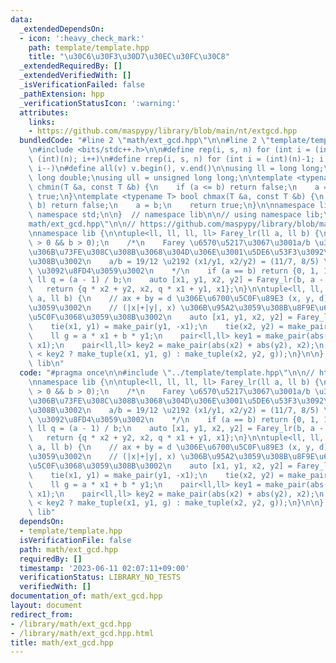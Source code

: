 ```yaml
---
data:
  _extendedDependsOn:
  - icon: ':heavy_check_mark:'
    path: template/template.hpp
    title: "\u30C6\u30F3\u30D7\u30EC\u30FC\u30C8"
  _extendedRequiredBy: []
  _extendedVerifiedWith: []
  _isVerificationFailed: false
  _pathExtension: hpp
  _verificationStatusIcon: ':warning:'
  attributes:
    links:
    - https://github.com/maspypy/library/blob/main/nt/extgcd.hpp
  bundledCode: "#line 2 \"math/ext_gcd.hpp\"\n\n#line 2 \"template/template.hpp\"\n\
    \n#include <bits/stdc++.h>\n\n#define rep(i, s, n) for (int i = (int)(s); i <\
    \ (int)(n); i++)\n#define rrep(i, s, n) for (int i = (int)(n)-1; i >= (int)(s);\
    \ i--)\n#define all(v) v.begin(), v.end()\n\nusing ll = long long;\nusing ld =\
    \ long double;\nusing ull = unsigned long long;\n\ntemplate <typename T> bool\
    \ chmin(T &a, const T &b) {\n    if (a <= b) return false;\n    a = b;\n    return\
    \ true;\n}\ntemplate <typename T> bool chmax(T &a, const T &b) {\n    if (a >=\
    \ b) return false;\n    a = b;\n    return true;\n}\n\nnamespace lib {\n\nusing\
    \ namespace std;\n\n}  // namespace lib\n\n// using namespace lib;\n#line 4 \"\
    math/ext_gcd.hpp\"\n\n// https://github.com/maspypy/library/blob/main/nt/extgcd.hpp\n\
    \nnamespace lib {\n\ntuple<ll, ll, ll, ll> Farey_lr(ll a, ll b) {\n    assert(a\
    \ > 0 && b > 0);\n    /*\n    Farey \u6570\u5217\u3067\u3001a/b \u304C\u6700\u521D\
    \u306B\u73FE\u308C\u308B\u3068\u304D\u306E\u3001\u5DE6\u53F3\u3092\u6C42\u3081\
    \u308B\u3002\n    a/b = 19/12 \u2192 (x1/y1, x2/y2) = (11/7, 8/5) \u2192 (11,7,8,5)\
    \ \u3092\u8FD4\u3059\u3002\n    */\n    if (a == b) return {0, 1, 1, 0};\n   \
    \ ll q = (a - 1) / b;\n    auto [x1, y1, x2, y2] = Farey_lr(b, a - q * b);\n \
    \   return {q * x2 + y2, x2, q * x1 + y1, x1};\n}\n\ntuple<ll, ll, ll> extgcd(ll\
    \ a, ll b) {\n    // ax + by = d \u306E\u6700\u5C0F\u89E3 (x, y, d) \u3092\u8FD4\
    \u3059\u3002\n    // (|x|+|y|, x) \u306B\u95A2\u3059\u308B\u8F9E\u66F8\u9806\u6700\
    \u5C0F\u3068\u3059\u308B\u3002\n    auto [x1, y1, x2, y2] = Farey_lr(a, b);\n\
    \    tie(x1, y1) = make_pair(y1, -x1);\n    tie(x2, y2) = make_pair(-y2, x2);\n\
    \    ll g = a * x1 + b * y1;\n    pair<ll,ll> key1 = make_pair(abs(x1) + abs(y1),\
    \ x1);\n    pair<ll,ll> key2 = make_pair(abs(x2) + abs(y2), x2);\n    return (key1\
    \ < key2 ? make_tuple(x1, y1, g) : make_tuple(x2, y2, g));\n}\n\n}  // namespace\
    \ lib\n"
  code: "#pragma once\n\n#include \"../template/template.hpp\"\n\n// https://github.com/maspypy/library/blob/main/nt/extgcd.hpp\n\
    \nnamespace lib {\n\ntuple<ll, ll, ll, ll> Farey_lr(ll a, ll b) {\n    assert(a\
    \ > 0 && b > 0);\n    /*\n    Farey \u6570\u5217\u3067\u3001a/b \u304C\u6700\u521D\
    \u306B\u73FE\u308C\u308B\u3068\u304D\u306E\u3001\u5DE6\u53F3\u3092\u6C42\u3081\
    \u308B\u3002\n    a/b = 19/12 \u2192 (x1/y1, x2/y2) = (11/7, 8/5) \u2192 (11,7,8,5)\
    \ \u3092\u8FD4\u3059\u3002\n    */\n    if (a == b) return {0, 1, 1, 0};\n   \
    \ ll q = (a - 1) / b;\n    auto [x1, y1, x2, y2] = Farey_lr(b, a - q * b);\n \
    \   return {q * x2 + y2, x2, q * x1 + y1, x1};\n}\n\ntuple<ll, ll, ll> extgcd(ll\
    \ a, ll b) {\n    // ax + by = d \u306E\u6700\u5C0F\u89E3 (x, y, d) \u3092\u8FD4\
    \u3059\u3002\n    // (|x|+|y|, x) \u306B\u95A2\u3059\u308B\u8F9E\u66F8\u9806\u6700\
    \u5C0F\u3068\u3059\u308B\u3002\n    auto [x1, y1, x2, y2] = Farey_lr(a, b);\n\
    \    tie(x1, y1) = make_pair(y1, -x1);\n    tie(x2, y2) = make_pair(-y2, x2);\n\
    \    ll g = a * x1 + b * y1;\n    pair<ll,ll> key1 = make_pair(abs(x1) + abs(y1),\
    \ x1);\n    pair<ll,ll> key2 = make_pair(abs(x2) + abs(y2), x2);\n    return (key1\
    \ < key2 ? make_tuple(x1, y1, g) : make_tuple(x2, y2, g));\n}\n\n}  // namespace\
    \ lib"
  dependsOn:
  - template/template.hpp
  isVerificationFile: false
  path: math/ext_gcd.hpp
  requiredBy: []
  timestamp: '2023-06-11 02:07:11+09:00'
  verificationStatus: LIBRARY_NO_TESTS
  verifiedWith: []
documentation_of: math/ext_gcd.hpp
layout: document
redirect_from:
- /library/math/ext_gcd.hpp
- /library/math/ext_gcd.hpp.html
title: math/ext_gcd.hpp
---
```


